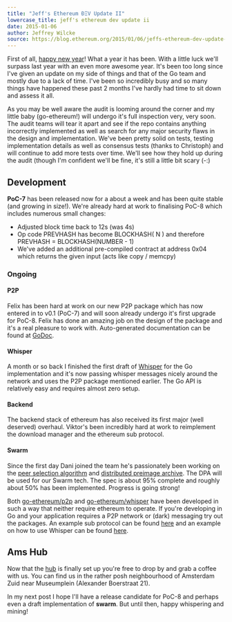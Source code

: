 ```yaml
---
title: "Jeff's Ethereum ÐΞV Update II"
lowercase_title: jeff's ethereum dev update ii
date: 2015-01-06
author: Jeffrey Wilcke
source: https://blog.ethereum.org/2015/01/06/jeffs-ethereum-dev-update-2
---
```


First of all, [happy new year](https://answers.yahoo.com/question/index?qid=20080105074822AAveQrL)! What a year it has been. With a little luck we'll surpass last year with an even more awesome year. It's been too long since I've given an update on my side of things and that of the Go team and mostly due to a lack of time. I've been so incredibly busy and so many things have happened these past 2 months I've hardly had time to sit down and assess it all.

As you may be well aware the audit is looming around the corner and my little baby (go-ethereum!) will undergo it's full inspection very, very soon. The audit teams will tear it apart and see if the repo contains anything incorrectly implemented as well as search for any major security flaws in the design and implementation. We've been pretty solid on tests, testing implementation details as well as consensus tests (thanks to Christoph) and will continue to add more tests over time. We'll see how they hold up during the audit (though I'm confident we'll be fine, it's still a little bit scary (-:)

## Development

**PoC-7** has been released now for a about a week and has been quite stable (and growing in size!). We're already hard at work to finalising PoC-8 which includes numerous small changes:

*   Adjusted block time back to 12s (was 4s)
*   Op code PREVHASH has become BLOCKHASH( N ) and therefore PREVHASH = BLOCKHASH(NUMBER - 1)
*   We've added an additional pre-compiled contract at address 0x04 which returns the given input (acts like copy / memcpy)

### Ongoing

#### P2P

Felix has been hard at work on our new P2P package which has now entered in to v0.1 (PoC-7) and will soon already undergo it's first upgrade for PoC-8. Felix has done an amazing job on the design of the package and it's a real pleasure to work with. Auto-generated documentation can be found at [GoDoc](http://godoc.org/github.com/ethereum/go-ethereum/p2p).

#### Whisper

A month or so back I finished the first draft of [Whisper](https://github.com/ethereum/go-ethereum/wiki/How-to-Whisper) for the Go implementation and it's now passing whisper messages nicely around the network and uses the P2P package mentioned earlier. The Go API is relatively easy and requires almost zero setup.

#### Backend

The backend stack of ethereum has also received its first major (well deserved) overhaul. Viktor's been incredibly hard at work to reimplement the download manager and the ethereum sub protocol.

#### Swarm

Since the first day Dani joined the team he's passionately been working on the [peer selection algorithm](https://github.com/ethereum/wiki/wiki/Cademlia-Peer-Selection) and [distributed preimage archive](https://github.com/ethereum/wiki/wiki/Distributed-Preimage-Archive). The DPA will be used for our Swarm tech. The spec is about 95% complete and roughly about 50% has been implemented. Progress is going strong!

Both [go-ethereum/p2p](https://github.com/ethereum/go-ethereum/tree/develop/p2p) and [go-ethereum/whisper](https://github.com/ethereum/go-ethereum/tree/develop/whisper) have been developed in such a way that neither require ethereum to operate. If you're developing in Go and your application requires a P2P network or (dark) messaging try out the packages. An example sub protocol can be found [here](https://github.com/ethereum/go-ethereum/wiki/Peer-to-Peer) and an example on how to use Whisper can be found [here](https://github.com/ethereum/go-ethereum/wiki/How-to-Whisper).

## Ams Hub

Now that the [hub](https://twitter.com/jeffehh/status/530747769611231234) is finally set up you're free to drop by and grab a coffee with us. You can find us in the rather posh neighbourhood of Amsterdam Zuid near Museumplein (Alexander Boerstraat 21).

In my next post I hope I'll have a release candidate for PoC-8 and perhaps even a draft implementation of **swarm**. But until then, happy whispering and mining!
